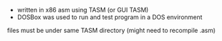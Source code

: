 - written in x86 asm using TASM (or GUI TASM)
- DOSBox was used to run and test program in a DOS environment

files must be under same TASM directory (might need to recompile .asm)

